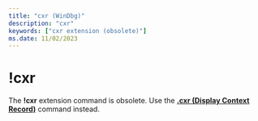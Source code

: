 ```yaml
---
title: "cxr (WinDbg)"
description: "cxr"
keywords: ["cxr extension (obsolete)"]
ms.date: 11/02/2023
---
```


# !cxr

The **!cxr** extension command is obsolete. Use the [**.cxr (Display Context Record)**](-cxr--display-context-record-.md) command instead.


